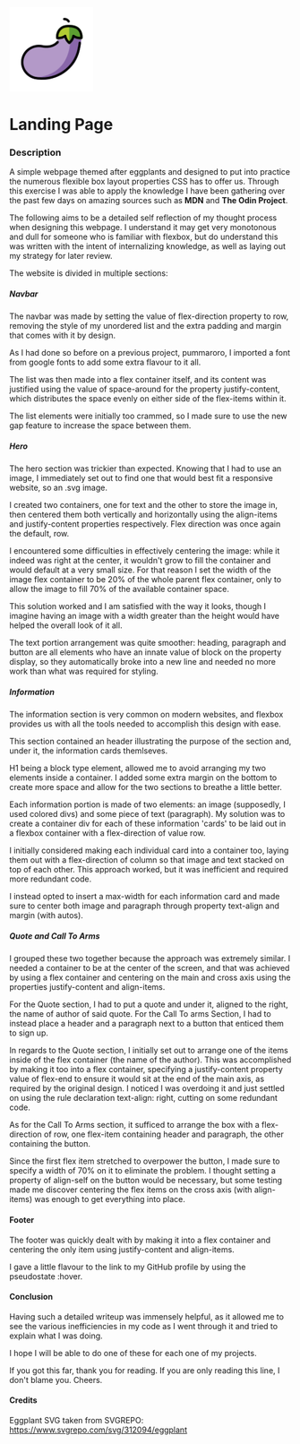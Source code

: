 <img src="./images/eggplant.svg" alt="Eggplant" width="150px" height="150px">

# Landing Page

### Description
A simple webpage themed after eggplants and designed to put into practice the numerous flexible box layout properties CSS has to offer us. Through this exercise I was able to apply the knowledge I have been gathering over the past few days on amazing sources such as **MDN** and **The Odin Project**. 

The following aims to be a detailed self reflection of my thought process when designing this webpage. I understand it may get very monotonous and dull for someone who is familiar with flexbox, but do understand this was written with the intent of internalizing knowledge, as well as laying out my strategy for later review.

The website is divided in multiple sections:

##### Navbar
The navbar was made by setting the value of flex-direction property to row, removing the style of my unordered list and the extra padding and margin that comes with it by design.

As I had done so before on a previous project, pummaroro, I imported a font from google fonts to add some extra flavour to it all.

The list was then made into a flex container itself, and its content was justified using the value of space-around for the property justify-content, which distributes the space evenly on either side of the flex-items within it.

The list elements were initially too crammed, so I made sure to use the new gap feature to increase the space between them. 

##### Hero
The hero section was trickier than expected. Knowing that I had to use an image, I immediately set out to find one that would best fit a responsive website, so an .svg image. 

I created two containers, one for text and the other to store the image in, then centered them both vertically and horizontally using the align-items and justify-content properties respectively. Flex direction was once again the default, row. 

I encountered some difficulties in effectively centering the image: while it indeed was right at the center, it wouldn't grow to fill the container and would default at a very small size. For that reason I set the width of the image flex container to be 20% of the whole parent flex container, only to allow the image to fill 70% of the available container space.

This solution worked and I am satisfied with the way it looks, though I imagine having an image with a width greater than the height would have helped the overall look of it all.

The text portion arrangement was quite smoother: heading, paragraph and button are all elements who have an innate value of block on the property display, so they automatically broke into a new line and needed no more work than what was required for styling.

##### Information
The information section is very common on modern websites, and flexbox provides us with all the tools needed to accomplish this design with ease.

This section contained an header illustrating the purpose of the section and, under it, the information cards themlseves. 

H1 being a block type element, allowed me to avoid arranging my two elements inside a container. I added some extra margin on the bottom to create more space and allow for the two sections to breathe a little better. 

Each information portion is made of two elements: an image (supposedly, I used colored divs) and some piece of text (paragraph). My solution was to create a container div for each of these information 'cards' to be laid out in a flexbox container with a flex-direction of value row. 

I initially considered making each individual card into a container too, laying them out with a flex-direction of column so that image and text stacked on top of each other. This approach worked, but it was inefficient and required more redundant code.

I instead opted to insert a max-width for each information card and made sure to center both image and paragraph through property text-align and margin (with autos).

##### Quote and Call To Arms
I grouped these two together because the approach was extremely similar. I needed a container to be at the center of the screen, and that was achieved by using a flex container and centering on the main and cross axis using the properties justify-content and align-items.

For the Quote section, I had to put a quote and under it, aligned to the right, the name of author of said quote. For the Call To arms Section, I had to instead place a header and a paragraph next to a button that enticed them to sign up.

In regards to the Quote section, I initially set out to arrange one of the items inside of the flex container (the name of the author). This was accomplished by making it too into a flex container, specifying a justify-content property value of flex-end to ensure it would sit at the end of the main axis, as required by the original design. I noticed I was overdoing it and just settled on using the rule declaration text-align: right, cutting on some redundant code. 

As for the Call To Arms section, it sufficed to arrange the box with a flex-direction of row, one flex-item containing header and paragraph, the other containing the button.

Since the first flex item stretched to overpower the button, I made sure to specify a width of 70% on it to eliminate the problem. I thought setting a property of align-self on the button would be necessary, but some testing made me discover centering the flex items on the cross axis (with align-items) was enough to get everything into place.


#### Footer
The footer was quickly dealt with by making it into a flex container and centering the only item using justify-content and align-items. 

I gave a little flavour to the link to my GitHub profile by using the pseudostate :hover.

#### Conclusion
Having such a detailed writeup was immensely helpful, as it allowed me to see the various inefficiencies in my code as I went through it and tried to explain what I was doing.

I hope I will be able to do one of these for each one of my projects. 

If you got this far, thank you for reading.
If you are only reading this line, I don't blame you. Cheers.

#### Credits

Eggplant SVG taken from SVGREPO: https://www.svgrepo.com/svg/312094/eggplant
